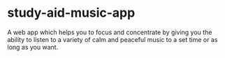 # study-aid-music-app
A web app which helps you to focus and concentrate by giving you the ability to listen to a variety of calm and peaceful music to a set time or as long as you want. 
